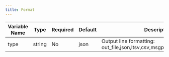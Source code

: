 ```yaml
---
title: Format
---
```


| Variable Name | Type | Required | Default | Description |
|---|---|---|---|---|
| type | string | No |  json | Output line formatting: out_file,json,ltsv,csv,msgpack,hash,single_value <br> |
